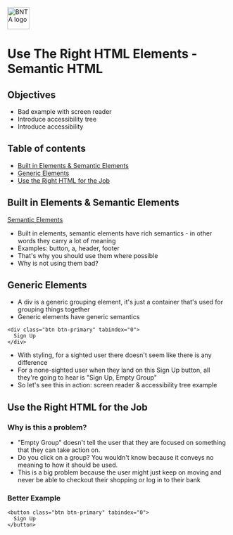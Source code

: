 <img src="./images/BNTA_simple.png" alt="BNTA logo" height=50px/>

# Use The Right HTML Elements - Semantic HTML

## Objectives

- Bad example with screen reader
- Introduce accessibility tree
- Introduce accessibility 

## Table of contents

- [Built in Elements & Semantic Elements](#semantic-elements)
- [Generic Elements](#generic-elements)
- [Use the Right HTML for the Job](#use-the-right-html)

## Built in Elements & Semantic Elements

[Semantic Elements](https://www.w3schools.com/html/html5_semantic_elements.asp)

- Built in elements, semantic elements have rich semantics - in other words they carry a lot of meaning
- Examples: button, a, header, footer
- That's why you should use them where possible
- Why is not using them bad?

## Generic Elements


- A div is a generic grouping element, it's just a container that's used for grouping things together
- Generic elements have generic semantics

```
<div class="btn btn-primary" tabindex="0">
  Sign Up
</div>
```

- With styling, for a sighted user there doesn't seem like there is any difference
- For a none-sighted user when they land on this Sign Up button, all they're going to hear is "Sign Up, Empty Group"
- So let's see this in action: screen reader & accessibility tree example

## Use the Right HTML for the Job

### Why is this a problem?

- "Empty Group" doesn't tell the user that they are focused on something that they can take action on. 
- Do you click on a group? You wouldn't know because it conveys no meaning to how it should be used.
- This is a big problem because the user might just keep on moving and never be able to checkout their shopping or log in to their bank

### Better Example

```
<button class="btn btn-primary" tabindex="0">
  Sign Up
</button>
```


